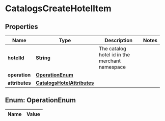 

# CatalogsCreateHotelItem

## Properties

Name | Type | Description | Notes
------------ | ------------- | ------------- | -------------
**hotelId** | **String** | The catalog hotel id in the merchant namespace | 
**operation** | [**OperationEnum**](#OperationEnum) |  | 
**attributes** | [**CatalogsHotelAttributes**](CatalogsHotelAttributes.md) |  | 


## Enum: OperationEnum

Name | Value
---- | -----




